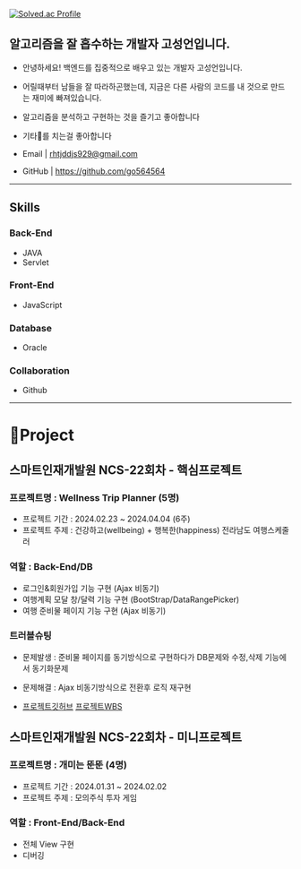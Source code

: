 
[![Solved.ac Profile](http://mazassumnida.wtf/api/generate_badge?boj=gohyeok)](https://solved.ac/gohyeok)

## 알고리즘을 잘 흡수하는 개발자 고성언입니다. ##
- 안녕하세요! 백엔드를 집중적으로 배우고 있는 개발자 고성언입니다.
- 어릴때부터 남들을 잘 따라하곤했는데, 지금은 다른 사람의 코드를 내 것으로 만드는 재미에 빠져있습니다.
- 알고리즘을 분석하고 구현하는 것을 즐기고 좋아합니다
- 기타🎸를 치는걸 좋아합니다

- Email  | rhtjddjs929@gmail.com
- GitHub | https://github.com/go564564



---

## Skills
### Back-End
- JAVA 
- Servlet
### Front-End
- JavaScript

### Database
- Oracle

### Collaboration
- Github


---

# 👥Project

## 스마트인재개발원 NCS-22회차 - 핵심프로젝트
### 프로젝트명 : Wellness Trip Planner (5명)
-  프로젝트 기간 : 2024.02.23 ~ 2024.04.04 (6주)
-  프로젝트 주제 : 건강하고(wellbeing) + 행복한(happiness) 전라남도 여행스케줄러

###  역할 : Back-End/DB
-  로그인&회원가입 기능 구현 (Ajax 비동기)
-  여행계획 모달 창/달력 기능 구현 (BootStrap/DataRangePicker)
-  여행 준비물 페이지 기능 구현    (Ajax 비동기)

### 트러블슈팅
- 문제발생 : 준비물 페이지를 동기방식으로 구현하다가 DB문제와 수정,삭제 기능에서 동기화문제
- 문제해결 : Ajax 비동기방식으로 전환후 로직 재구현

- [프로젝트깃허브](https://github.com/duggie27/wellnessRoad) [프로젝트WBS](https://docs.google.com/spreadsheets/d/1CaiuuUZKAGyRq1yb3vmWcIJbqGKxOt7C1X1StA9JhyI/edit#gid=0)



## 스마트인재개발원 NCS-22회차 - 미니프로젝트
### 프로젝트명 : 개미는 뚠뚠 (4명)
- 프로젝트 기간 : 2024.01.31 ~ 2024.02.02
- 프로젝트 주제 : 모의주식 투자 게임
### 역할 : Front-End/Back-End
- 전체 View 구현
- 디버깅



